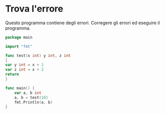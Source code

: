 # Trova l'errore

Questo programma contiene degli errori. Corregere gli errori ed eseguire il programma.

```go
package main

import "fmt"

func test(x int) y int, z int
{
var y int = x + 1
var z int = x + 2
return
}

func main() {
	var a, b int
	a, b = test(10)
	fmt.Println(a, b)
}
```